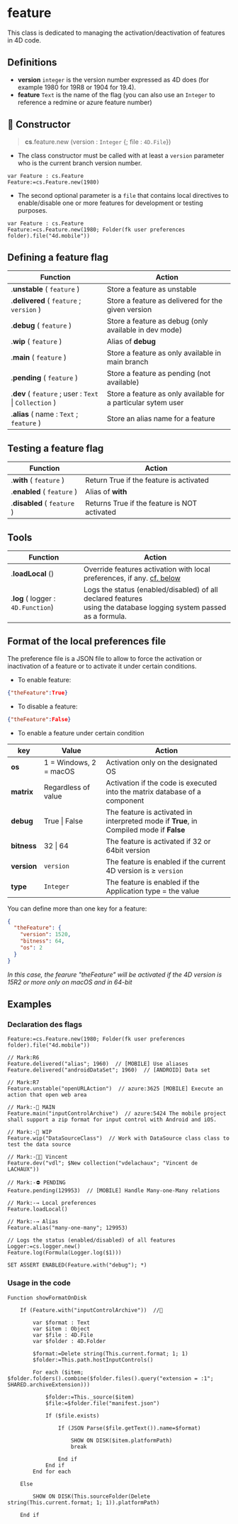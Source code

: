 <!-- Type your summary here -->
# feature

This class is dedicated to managing the activation/deactivation of features in 4D code.

## Definitions

* **version** `integer` is the version number expressed as 4D does (for example 1980 for 19R8 or 1904 for 19.4).
* **feature** `Text` is the name of the flag (you can also use an `Integer` to reference a redmine or azure feature number)

## 🔸 Constructor

> **cs**.feature.new (version : `Integer` {; file : `4D.File`})

* The class constructor must be called with at least a `version` parameter who is the current branch version number.

```4dvar Feature : cs.FeatureFeature:=cs.Feature.new(1980)```

* The second optional parameter is a `file` that contains local directives to enable/disable one or more features for development or testing purposes.

```4d
var Feature : cs.FeatureFeature:=cs.Feature.new(1980; Folder(fk user preferences folder).file("4d.mobile"))
```

## <a name="define">Defining a feature flag</a>

|Function|Action|
|--------|------|   
|.**unstable** ( `feature` ) | Store a feature as unstable
|.**delivered** ( `feature` ; `version` ) | Store a feature as delivered for the given version
|.**debug** ( `feature` ) | Store a feature as debug (only available in dev mode)
|.**wip** ( `feature` ) | Alias of **debug**
|.**main** ( `feature` ) | Store a feature as only available in main branch
|.**pending** ( `feature` ) | Store a feature as pending (not available)
|.**dev** ( `feature` ; user : `Text` \| `Collection` ) | Store a feature as only available for a particular sytem user
|.**alias** ( name : `Text` ; `feature` ) | Store an alias name for a feature

## <a name="testing">Testing a feature flag</a>

|Function|Action|
|--------|------|   
|.**with** ( `feature` ) | Return True if the feature is activated
|.**enabled** ( `feature` ) | Alias of **with**
|.**disabled** ( `feature` ) | Returns True if the feature is NOT activated

## <a name="tools">Tools</a>

|Function|Action|
|--------|------|   
|.**loadLocal** () | Override features activation with local preferences, if any. [cf. below](#localPreferences)
|.**log** ( logger : `4D.Function`) | Logs the status (enabled/disabled) of all declared features<br>using the database logging system passed as a formula.

## <a name="localPreferences">Format of the local preferences file</a>

The preference file is a JSON file to allow to force the activation or inactivation of a feature or to activate it under certain conditions.

* To enable feature:

```json
{"theFeature":True}
```

* To disable a feature:

```json
{"theFeature":False}
```

* To enable a feature under certain condition
 
|key|Value|Action|
|--------|------|------|   
| **os** | 1 = Windows, 2 = macOS | Activation only on the designated OS
| **matrix** | Regardless of value | Activation if the code is executed into the matrix database of a component
| **debug** | True \| False | The feature is activated in interpreted mode if **True**, in Compiled mode if **False** 
| **bitness** | 32 \| 64 | The feature is activated if 32 or 64bit version 
| **version** | `version` | The feature is enabled if the current 4D version is ≥ `version`
| **type** | `Integer` | The feature is enabled if the Application type = the value

You can define more than one key for a feature:

```json
{
  "theFeature": {
    "version": 1520,
    "bitness": 64,
    "os": 2
  }
}
```
*In this case, the fearure "theFeature" will be activated if the 4D version is 15R2 or more only on macOS and in 64-bit*

## Examples

### Declaration des flags

```4d
Feature:=cs.Feature.new(1980; Folder(fk user preferences folder).file("4d.mobile"))

// Mark:R6Feature.delivered("alias"; 1960)  // [MOBILE] Use aliasesFeature.delivered("androidDataSet"; 1960)  // [ANDROID] Data set

// Mark:R7
Feature.unstable("openURLAction")  // azure:3625 [MOBILE] Execute an action that open web area

// Mark:-🚧 MAINFeature.main("inputControlArchive")  // azure:5424 The mobile project shall support a zip format for input control with Android and iOS.

// Mark:-🚧 WIP
Feature.wip("DataSourceClass")  // Work with DataSource class class to test the data source

// Mark:-👴🏻 VincentFeature.dev("vdl"; $New collection("vdelachaux"; "Vincent de LACHAUX"))

// Mark:-⛔ PENDINGFeature.pending(129953)  // [MOBILE] Handle Many-one-Many relations

// Mark:-→ Local preferencesFeature.loadLocal()

// Mark:-→ AliasFeature.alias("many-one-many"; 129953)

// Logs the status (enabled/disabled) of all features
Logger:=cs.logger.new()Feature.log(Formula(Logger.log($1)))

SET ASSERT ENABLED(Feature.with("debug"); *)
```

### Usage in the code

```4d
Function showFormatOnDisk		If (Feature.with("inputControlArchive"))  //🚧				var $format : Text		var $item : Object		var $file : 4D.File		var $folder : 4D.Folder				$format:=Delete string(This.current.format; 1; 1)		$folder:=This.path.hostInputControls()				For each ($item; $folder.folders().combine($folder.files().query("extension = :1"; SHARED.archiveExtension)))						$folder:=This._source($item)			$file:=$folder.file("manifest.json")						If ($file.exists)								If (JSON Parse($file.getText()).name=$format)										SHOW ON DISK($item.platformPath)					break									End if 			End if 		End for each 			Else 				SHOW ON DISK(This.sourceFolder(Delete string(This.current.format; 1; 1)).platformPath)			End if
```

